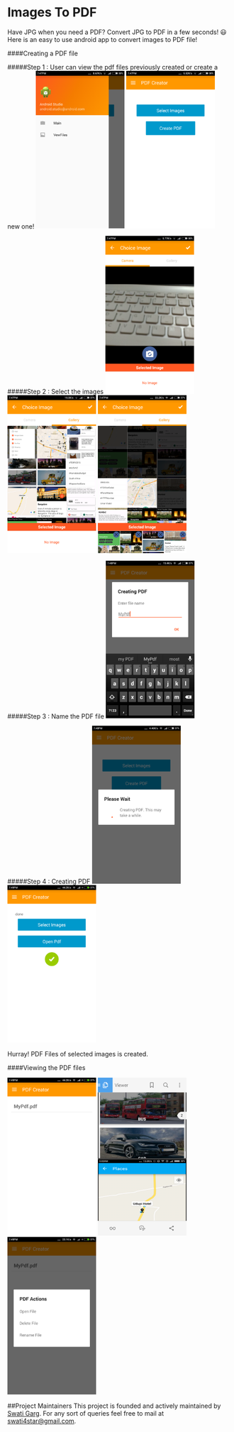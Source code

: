 # Images To PDF
Have JPG when you need a PDF? Convert JPG to PDF in a few seconds! :smiley:
Here is an easy to use android app to convert images to PDF file!

####Creating a PDF file

#####Step 1 : User can view the pdf files previously created or create a new one! 
<img src="/screenshots/drawer.png" width="200px">
<img src="/screenshots/options.png" width="200px">



#####Step 2 : Select the images
<img src="/screenshots/select.png" width="200px">
<img src="/screenshots/selecting.png" width="200px">
<img src="/screenshots/selecting2.png" width="200px">




#####Step 3 : Name the PDF file
<img src="/screenshots/name.png" width="200px">



#####Step 4 : Creating PDF
<img src="/screenshots/creating.png" width="200px">
<img src="/screenshots/dobe.png" width="200px">




Hurray! PDF Files of selected images is created.


####Viewing the PDF files

<img src="/screenshots/list.png" width="200px">
<img src="/screenshots/pdf.png" width="200px">
<img src="/screenshots/pdf_options.png" width="200px">




##Project Maintainers
This project is founded and actively maintained by [Swati Garg](https://github.com/Swati4star/). For any sort of queries feel free to mail at swati4star@gmail.com.

